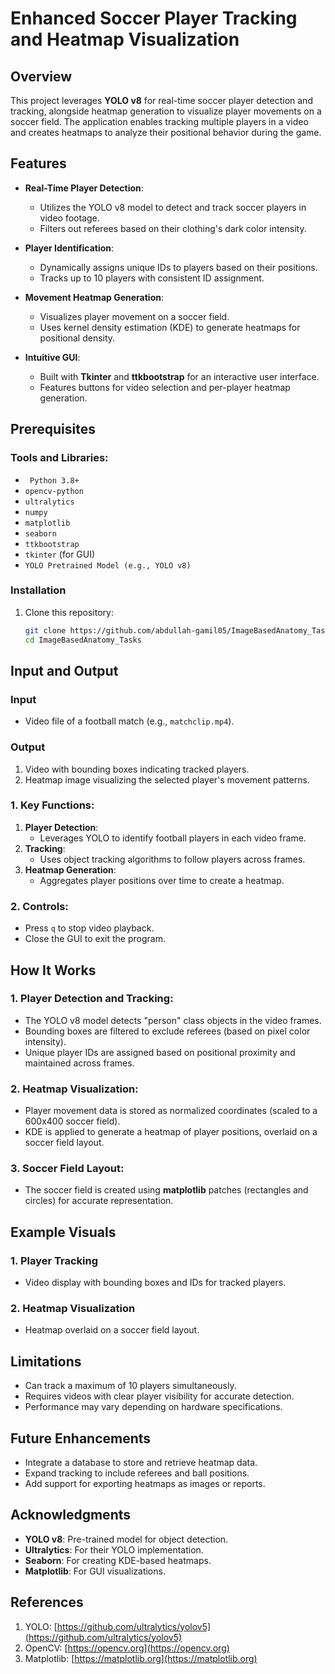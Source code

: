# Enhanced Soccer Player Tracking and Heatmap Visualization

## Overview
This project leverages **YOLO v8** for real-time soccer player detection and tracking, alongside heatmap generation to visualize player movements on a soccer field. The application enables tracking multiple players in a video and creates heatmaps to analyze their positional behavior during the game.

## Features
- **Real-Time Player Detection**:
  - Utilizes the YOLO v8 model to detect and track soccer players in video footage.
  - Filters out referees based on their clothing's dark color intensity.

- **Player Identification**:
  - Dynamically assigns unique IDs to players based on their positions.
  - Tracks up to 10 players with consistent ID assignment.

- **Movement Heatmap Generation**:
  - Visualizes player movement on a soccer field.
  - Uses kernel density estimation (KDE) to generate heatmaps for positional density.

- **Intuitive GUI**:
  - Built with **Tkinter** and **ttkbootstrap** for an interactive user interface.
  - Features buttons for video selection and per-player heatmap generation.

## Prerequisites
### Tools and Libraries:
- ` Python 3.8+`
- `opencv-python`
- `ultralytics`
- `numpy`
- `matplotlib`
- `seaborn`
- `ttkbootstrap`
- `tkinter` (for GUI)
- `YOLO Pretrained Model (e.g., YOLO v8)`


### Installation
1. Clone this repository:
   ```bash
   git clone https://github.com/abdullah-gamil05/ImageBasedAnatomy_Tasks/task2.2_Player Tracking & Heatmap.git
   cd ImageBasedAnatomy_Tasks
   ```
## Input and Output
### Input
- Video file of a football match (e.g., `matchclip.mp4`).

### Output
1. Video with bounding boxes indicating tracked players.
2. Heatmap image visualizing the selected player's movement patterns.

### 1. Key Functions:
1. **Player Detection**:
   - Leverages YOLO to identify football players in each video frame.
2. **Tracking**:
   - Uses object tracking algorithms to follow players across frames.
3. **Heatmap Generation**:
   - Aggregates player positions over time to create a heatmap.

### 2. Controls:
- Press `q` to stop video playback.
- Close the GUI to exit the program.

## How It Works
### 1. **Player Detection and Tracking**:
- The YOLO v8 model detects "person" class objects in the video frames.
- Bounding boxes are filtered to exclude referees (based on pixel color intensity).
- Unique player IDs are assigned based on positional proximity and maintained across frames.

### 2. **Heatmap Visualization**:
- Player movement data is stored as normalized coordinates (scaled to a 600x400 soccer field).
- KDE is applied to generate a heatmap of player positions, overlaid on a soccer field layout.

### 3. **Soccer Field Layout**:
- The soccer field is created using **matplotlib** patches (rectangles and circles) for accurate representation.

## Example Visuals
### 1. Player Tracking
- Video display with bounding boxes and IDs for tracked players.

### 2. Heatmap Visualization
- Heatmap overlaid on a soccer field layout.

## Limitations
- Can track a maximum of 10 players simultaneously.
- Requires videos with clear player visibility for accurate detection.
- Performance may vary depending on hardware specifications.

## Future Enhancements
- Integrate a database to store and retrieve heatmap data.
- Expand tracking to include referees and ball positions.
- Add support for exporting heatmaps as images or reports.

## Acknowledgments
- **YOLO v8**: Pre-trained model for object detection.
- **Ultralytics**: For their YOLO implementation.
- **Seaborn**: For creating KDE-based heatmaps.
- **Matplotlib**: For GUI visualizations.

## References
1. YOLO: [https://github.com/ultralytics/yolov5](https://github.com/ultralytics/yolov5)
2. OpenCV: [https://opencv.org](https://opencv.org)
3. Matplotlib: [https://matplotlib.org](https://matplotlib.org)





